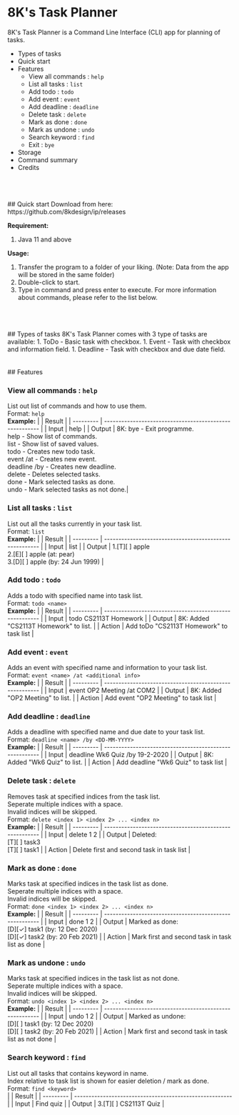 # 8K's Task Planner

8K's Task Planner is a Command Line Interface (CLI) app for planning of tasks. 

* Types of tasks
* Quick start
* Features
  * View all commands : `help`
  * List all tasks : `list`
  * Add todo : `todo`
  * Add event : `event`
  * Add deadline : `deadline`
  * Delete task : `delete`
  * Mark as done : `done`
  * Mark as undone : `undo`
  * Search keyword : `find`
  * Exit : `bye`
* Storage
* Command summary
* Credits
<br>
<br>
<br>
## Quick start
Download from here: https://github.com/8kdesign/ip/releases

**Requirement:** 
1. Java 11 and above

**Usage:**
1. Transfer the program to a folder of your liking. (Note: Data from the app will be stored in the same folder)
2. Double-click to start.
3. Type in command and press enter to execute.
For more information about commands, please refer to the list below.
<br>
<br>
<br>
## Types of tasks
8K's Task Planner comes with 3 type of tasks are available:
1. ToDo - Basic task with checkbox.
1. Event - Task with checkbox and information field.
1. Deadline - Task with checkbox and due date field.
<br>
<br>
<br>
## Features

### View all commands : `help`
List out list of commands and how to use them.<br>
Format: `help`<br>
**Example:**
| | Result |
| --------- | ------------------------------------------------------- |
| Input | help |
| Output | 8K: bye - Exit programme.<br>    help - Show list of commands.<br>    list - Show list of saved values.<br>    todo <name> - Creates new todo task.<br>    event <name> /at <info> - Creates new event.<br>    deadline <name> /by <DD-MM-YYYY> - Creates new deadline.<br>    delete <indices> - Deletes selected tasks.<br>    done <indices> - Mark selected tasks as done.<br>    undo <indices> - Mark selected tasks as not done.|

### List all tasks : `list`
List out all the tasks currently in your task list.<br>
Format: `list`<br>
**Example:**
| | Result |
| --------- | ------------------------------------------------------- |
| Input | list |
| Output | 1.[T][ ] apple<br>2.[E][ ] apple (at: pear)<br>3.[D][ ] apple (by: 24 Jun 1999) |

### Add todo : `todo`
Adds a todo with specified name into task list.<br>
Format: `todo <name>`<br>
**Example:**
| | Result |
| --------- | ------------------------------------------------------- |
| Input | todo CS2113T Homework |
| Output | 8K: Added "CS2113T Homework" to list. |
| Action | Add toDo "CS2113T Homework" to task list |

### Add event : `event`
Adds an event with specified name and information to your task list.<br>
Format: `event <name> /at <additional info>`<br>
**Example:**
| | Result |
| --------- | ------------------------------------------------------- |
| Input | event OP2 Meeting /at COM2 |
| Output | 8K: Added "OP2 Meeting" to list. |
| Action | Add event "OP2 Meeting" to task list |

### Add deadline : `deadline`
Adds a deadline with specified name and due date to your task list.<br>
Format: `deadline <name> /by <DD-MM-YYYY>`<br>
**Example:**
| | Result |
| --------- | ------------------------------------------------------- |
| Input | deadline Wk6 Quiz /by 19-2-2020 |
| Output | 8K: Added "Wk6 Quiz" to list. |
| Action | Add deadline "Wk6 Quiz" to task list |

### Delete task : `delete`
Removes task at specified indices from the task list.<br>
Seperate multiple indices with a space.<br>
Invalid indices will be skipped.<br>
Format: `delete <index 1> <index 2> ... <index n>`<br>
**Example:**
| | Result |
| --------- | ------------------------------------------------------- |
| Input | delete 1 2 |
| Output | Deleted:<br>[T][ ] task3<br>[T][ ] task1 |
| Action | Delete first and second task in task list |

### Mark as done : `done`
Marks task at specified indices in the task list as done.<br>
Seperate multiple indices with a space.<br>
Invalid indices will be skipped.<br>
Format: `done <index 1> <index 2> ... <index n>`<br>
**Example:**
| | Result |
| --------- | ------------------------------------------------------- |
| Input | done 1 2 |
| Output | Marked as done:<br>[D][✓] task1 (by: 12 Dec 2020)<br>[D][✓] task2 (by: 20 Feb 2021) |
| Action | Mark first and second task in task list as done |

### Mark as undone : `undo`
Marks task at specified indices in the task list as not done.<br>
Seperate multiple indices with a space.<br>
Invalid indices will be skipped.<br>
Format: `undo <index 1> <index 2> ... <index n>`<br>
**Example:**
| | Result |
| --------- | ------------------------------------------------------- |
| Input | undo 1 2 |
| Output | Marked as undone:<br>[D][ ] task1 (by: 12 Dec 2020)<br>[D][ ] task2 (by: 20 Feb 2021) |
| Action | Mark first and second task in task list as not done |

### Search keyword : `find`
List out all tasks that contains keyword in name. <br>
Index relative to task list is shown for easier deletion / mark as done.<br>
Format: `find <keyword>`<br>
| | Result |
| --------- | ------------------------------------------------------- |
| Input | Find quiz |
| Output | 3.[T][ ] CS2113T Quiz |





